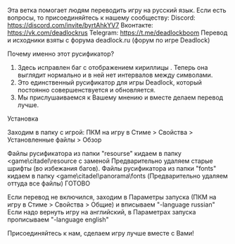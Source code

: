 Эта ветка помогает людям переводить игру на русский язык. 
Если есть вопросы, то присоединяйтесь к нашему сообществу: 
Discord: https://discord.com/invite/byrtAhkYV7 
Вконтакте: https://vk.com/deadlockrus
Telegram: https://t.me/deadlockboom
Перевод и исходники взяты с форума deadlock.ru (форум по игре Deadlock)


Почему именно этот русификатор?

1) Здесь исправлен баг с отображением кириллицы . Теперь она выглядит нормально и в ней нет интервалов между символами.
2) Это единственный русификатор для игры Deadlock, который постоянно совершенствуется и обновляется.
3) Мы прислушаиваемся к Вашему мнению и вместе делаем перевод лучше.


Установка​

Заходим в папку с игрой:
ПКМ на игру в Стиме > Свойства > Установленные файлы > Обзор

Файлы русификатора из папки "resourse" кидаем в папку <game\citadel\resource с заменой
Предварительно удаляем старые шрифты (во избежания багов).
Файлы русификатора из папки "fonts" кидаем в папку <game\citadel\panorama\fonts (Предварительно удаляем оттуда все файлы)
ГОТОВО

Если перевод не включился, заходим в Параметры запуска (ПКМ на игру в Стиме > Свойства > Общие) и вписываем "-language russian"
Если надо вернуть игру на английский, в Параметрах запуска прописываем "-language english"

Присоединяйтесь к нам, сделаем игру лучше вместе с Вами!
